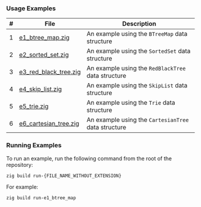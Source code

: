 ### Usage Examples

| # | File                                           | Description                                         |
|---|------------------------------------------------|-----------------------------------------------------|
| 1 | [e1_btree_map.zig](e1_btree_map.zig)           | An example using the `BTreeMap` data structure      |
| 2 | [e2_sorted_set.zig](e2_sorted_set.zig)         | An example using the `SortedSet` data structure     |
| 3 | [e3_red_black_tree.zig](e3_red_black_tree.zig) | An example using the `RedBlackTree` data structure  |
| 4 | [e4_skip_list.zig](e4_skip_list.zig)           | An example using the `SkipList` data structure      |
| 5 | [e5_trie.zig](e5_trie.zig)                     | An example using the `Trie` data structure          |
| 6 | [e6_cartesian_tree.zig](e6_cartesian_tree.zig) | An example using the `CartesianTree` data structure |

### Running Examples

To run an example, run the following command from the root of the repository:

```zig
zig build run-{FILE_NAME_WITHOUT_EXTENSION}
```

For example:

```zig
zig build run-e1_btree_map
```
